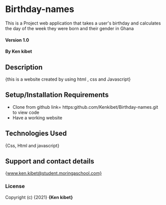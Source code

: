 # Birthday-names
This is a Project  web application that takes a user's birthday and calculates the day of the week they were born and their gender in Ghana
#### Version 1.0
#### By **Ken kibet**
## Description
{this is a website created by using html , css and Javascript}
## Setup/Installation Requirements
* Clone from github link= https:github.com/Kenkibet/Birthday-names.git to view code
* Have a working website 
## Technologies Used
{Css, Html and javascript}
## Support and contact details
{www.ken.kibet@student.moringaschool.com}
### License
Copyright (c) {2021} **{Ken kibet}**

